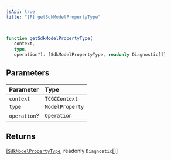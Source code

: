 ```yaml
---
jsApi: true
title: "[F] getSdkModelPropertyType"

---
```

```ts
function getSdkModelPropertyType(
   context, 
   type, 
   operation?): [SdkModelPropertyType, readonly Diagnostic[]]
```

## Parameters

| Parameter | Type |
| :------ | :------ |
| `context` | `TCGCContext` |
| `type` | `ModelProperty` |
| `operation`? | `Operation` |

## Returns

[[`SdkModelPropertyType`](../type-aliases/SdkModelPropertyType.md), readonly `Diagnostic`[]]
